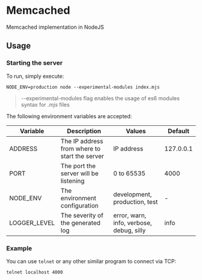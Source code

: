 # Memcached
Memcached implementation in NodeJS

## Usage

### Starting the server

To run, simply execute:

```console
NODE_ENV=production node --experimental-modules index.mjs
```

> --experimental-modules flag enables the usage of es6 modules syntax for *.mjs* files

The following environment variables are accepted:

| Variable | Description | Values | Default |
|----------|-------------|--------|---------|
| ADDRESS | The IP address from where to start the server | IP address | 127.0.0.1 |
| PORT | The port the server will be listening | 0 to 65535 | 4000 |
| NODE_ENV | The environment configuration | development, production, test | - |
| LOGGER_LEVEL | The severity of the generated log | error, warn, info, verbose, debug, silly | info |

### Example
You can use `telnet` or any other similar program to connect via TCP:

```console
telnet localhost 4000
```